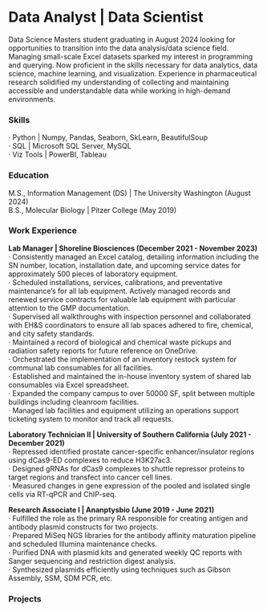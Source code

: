 # **Data Analyst | Data Scientist**<br>
Data Science Masters student graduating in August 2024 looking for opportunities to transition into the data analysis/data science field. Managing small-scale Excel datasets sparked my interest in programming and querying. Now proficient in the skills necessary for data analytics, data science, machine learning, and visualization. Experience in pharmaceutical research solidified my understanding of collecting and maintaining accessible and understandable data while working in high-demand environments.

### **Skills**
· Python    | Numpy, Pandas, Seaborn, SkLearn, BeautifulSoup<br>
· SQL       | Microsoft SQL Server, MySQL<br>
· Viz Tools | PowerBI, Tableau

### **Education**
M.S., Information Management (DS) | The University Washington (August 2024)<br>
B.S., Molecular Biology           | Pitzer College (May 2019)

### **Work Experience**
**Lab Manager | Shoreline Biosciences (December 2021 - November 2023)**<br>
· Consistently managed an Excel catalog, detailing information including the SN number, location, installation date, and upcoming service dates for approximately 500 pieces of laboratory equipment.<br>
· Scheduled installations, services, calibrations, and preventative maintenance’s for all lab equipment. Actively managed records and renewed service contracts for valuable lab equipment with particular attention to the GMP documentation.<br>
· Supervised all walkthroughs with inspection personnel and collaborated with EH&S coordinators to ensure all lab spaces adhered to fire, chemical, and city safety standards.<br>
· Maintained a record of biological and chemical waste pickups and radiation safety reports for future reference on OneDrive.<br>
· Orchestrated the implementation of an inventory restock system for communal lab consumables for all facilities.<br>
· Established and maintained the in-house inventory system of shared lab consumables via Excel spreadsheet.<br>
· Expanded the company campus to over 50000 SF, split between multiple buildings including cleanroom facilities.<br>
· Managed lab facilities and equipment utilizing an operations support ticketing system to monitor and track all requests.

**Laboratory Technician II | University of Southern California (July 2021 - December 2021)**<br>
· Repressed identified prostate cancer-specific enhancer/insulator regions using dCas9-ED complexes to reduce H3K27ac3.<br>
· Designed gRNAs for dCas9 complexes to shuttle repressor proteins to target regions and transfect into cancer cell lines.<br>
· Measured changes in gene expression of the pooled and isolated single cells via RT-qPCR and ChIP-seq.

**Research Associate I | Ananptysbio (June 2019 - June 2021)**<br>
· Fulfilled the role as the primary RA responsible for creating antigen and antibody plasmid constructs for two projects.<br>
· Prepared MiSeq NGS libraries for the antibody affinity maturation pipeline and scheduled Illumina maintenance checks.<br>
· Purified DNA with plasmid kits and generated weekly QC reports with Sanger sequencing and restriction digest analysis.<br>
· Synthesized plasmids efficiently using techniques such as Gibson Assembly, SSM, SDM PCR, etc.

### **Projects**



